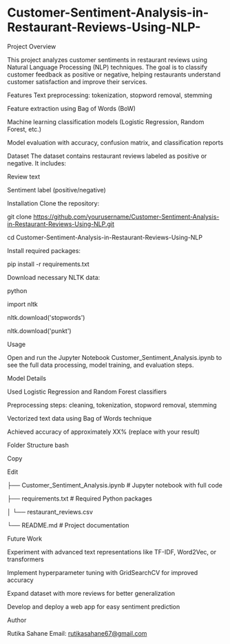 # Customer-Sentiment-Analysis-in-Restaurant-Reviews-Using-NLP-


Project Overview

This project analyzes customer sentiments in restaurant reviews using Natural Language Processing (NLP) techniques. The goal is to classify customer feedback as positive or negative, helping restaurants understand customer satisfaction and improve their services.

Features
Text preprocessing: tokenization, stopword removal, stemming

Feature extraction using Bag of Words (BoW)

Machine learning classification models (Logistic Regression, Random Forest, etc.)

Model evaluation with accuracy, confusion matrix, and classification reports

Dataset
The dataset contains restaurant reviews labeled as positive or negative. It includes:

Review text

Sentiment label (positive/negative)

Installation
Clone the repository:

git clone https://github.com/yourusername/Customer-Sentiment-Analysis-in-Restaurant-Reviews-Using-NLP.git

cd Customer-Sentiment-Analysis-in-Restaurant-Reviews-Using-NLP

Install required packages:

pip install -r requirements.txt

Download necessary NLTK data:

python

import nltk

nltk.download('stopwords')

nltk.download('punkt')

Usage

Open and run the Jupyter Notebook Customer_Sentiment_Analysis.ipynb to see the full data processing, model training, and evaluation steps.

Model Details

Used Logistic Regression and Random Forest classifiers

Preprocessing steps: cleaning, tokenization, stopword removal, stemming

Vectorized text data using Bag of Words technique

Achieved accuracy of approximately XX% (replace with your result)

Folder Structure
bash

Copy

Edit

├── Customer_Sentiment_Analysis.ipynb   # Jupyter notebook with full code

├── requirements.txt                   # Required Python packages    

│   └── restaurant_reviews.csv

└── README.md                         # Project documentation

Future Work

Experiment with advanced text representations like TF-IDF, Word2Vec, or transformers

Implement hyperparameter tuning with GridSearchCV for improved accuracy

Expand dataset with more reviews for better generalization

Develop and deploy a web app for easy sentiment prediction

Author

Rutika Sahane
Email: rutikasahane67@gmail.com


